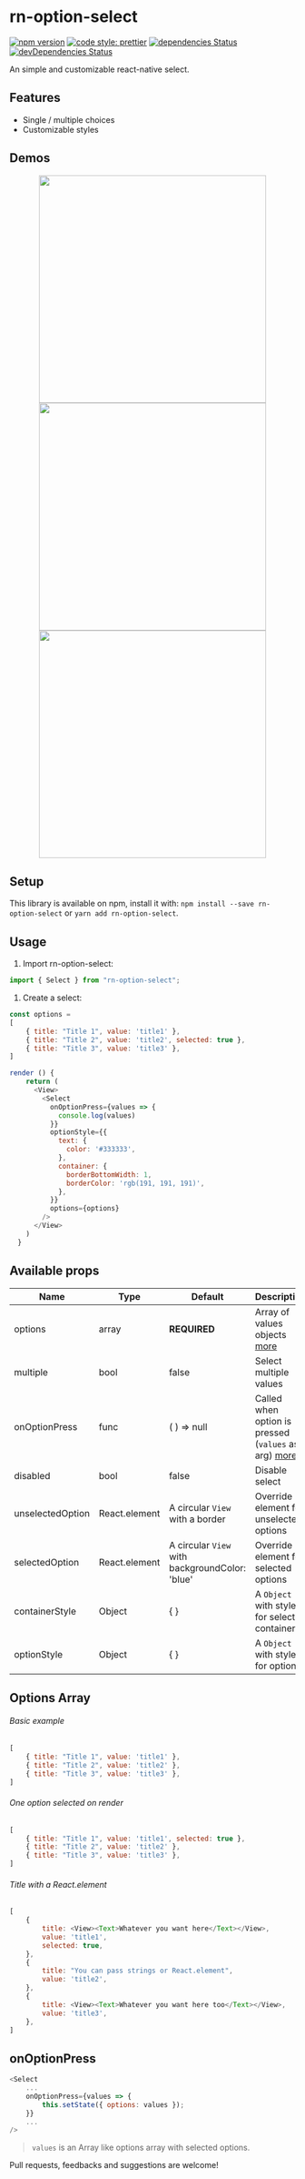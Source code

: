 # rn-option-select
[![npm version](https://badge.fury.io/js/rn-option-select.svg)](https://badge.fury.io/js/rn-option-select) [![code style: prettier](https://img.shields.io/badge/code_style-prettier-ff69b4.svg?style=flat-square)](https://github.com/prettier/prettier) [![dependencies Status](https://david-dm.org/leonelfaugusto/rn-option-select/status.svg)](https://david-dm.org/leonelfaugusto/rn-option-select) [![devDependencies Status](https://david-dm.org/leonelfaugusto/rn-option-select/dev-status.svg)](https://david-dm.org/leonelfaugusto/rn-option-select?type=dev)

An simple and customizable react-native select.

## Features

- Single / multiple choices
- Customizable styles

## Demos

<p align="center">
<img src="https://raw.githubusercontent.com/leonelfaugusto/rn-option-select/master/examples/gifs/simulator.gif" height="400" />
<img src="https://raw.githubusercontent.com/leonelfaugusto/rn-option-select/master/examples/gifs/simulator2.gif" height="400" />
<img src="https://raw.githubusercontent.com/leonelfaugusto/rn-option-select/master/examples/gifs/simulator3.gif" height="400" />
</p>

## Setup

This library is available on npm, install it with: `npm install --save rn-option-select` or `yarn add rn-option-select`.

## Usage

1.  Import rn-option-select:

```javascript
import { Select } from "rn-option-select";
```

1.  Create a select:

```javascript
const options = 
[
    { title: "Title 1", value: 'title1' },
    { title: "Title 2", value: 'title2', selected: true },
    { title: "Title 3", value: 'title3' },
]

render () {
    return (
      <View>
        <Select
          onOptionPress={values => {
            console.log(values)
          }}
          optionStyle={{
            text: {
              color: '#333333',
            },
            container: {
              borderBottomWidth: 1,
              borderColor: 'rgb(191, 191, 191)',
            },
          }}
          options={options}
        />
      </View>
    )
  }
```

## Available props

| Name                           | Type             | Default                                       | Description                                     |
| ------------------------------ | ---------------- | --------------------------------------------- | ----------------------------------------------- |
| options                        | array            | **REQUIRED**                                  | Array of values objects [more](#options-array)  |
| multiple                       | bool             | false                                         | Select multiple values                          |
| onOptionPress                  | func             | ( ) => null                                   | Called when option is pressed (`values` as arg) [more](#onoptionpress) |
| disabled                       | bool             | false                                         | Disable select                                  |
| unselectedOption               | React.element    | A circular `View` with a border               | Override element for unselected options         |
| selectedOption                 | React.element    | A circular `View` with backgroundColor: 'blue'| Override element for selected options           |
| containerStyle                 | Object           | { }                                           | A `Object` with styles for select container     | 
| optionStyle                    | Object           | { }                                           | A `Object` with styles for options              |

## Options Array
###### Basic example
```javascript
[
    { title: "Title 1", value: 'title1' },
    { title: "Title 2", value: 'title2' },
    { title: "Title 3", value: 'title3' },
]
```
###### One option selected on render
```javascript
[
    { title: "Title 1", value: 'title1', selected: true },
    { title: "Title 2", value: 'title2' },
    { title: "Title 3", value: 'title3' },
]
```
###### Title with a React.element
```javascript
[
    {
        title: <View><Text>Whatever you want here</Text></View>,
        value: 'title1',
        selected: true,
    },
    {
        title: "You can pass strings or React.element",
        value: 'title2',
    },
    {
        title: <View><Text>Whatever you want here too</Text></View>,
        value: 'title3',
    },
]
```

## onOptionPress
```javascript
<Select
    ...
    onOptionPress={values => {
        this.setState({ options: values });
    }}
    ...
/>
```
>`values` is an Array like options array with selected options.




Pull requests, feedbacks and suggestions are welcome!
